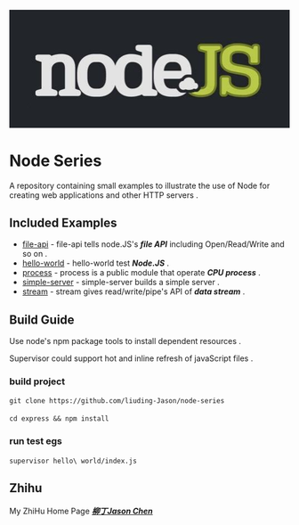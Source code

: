 
![logo](./imgs/logo.jpg)
	
# Node Series
	
A repository containing small examples to illustrate the use of Node for creating web applications and other HTTP servers .

## Included Examples

 - [file-api](file-api) - file-api tells node.JS's ***file API*** including Open/Read/Write and so on .
 - [hello-world](hello-world) - hello-world test ***Node.JS*** .
 - [process](process) - process is a public module that operate ***CPU process*** .
 - [simple-server](simple-server) - simple-server builds a simple server .
 - [stream](stream) - stream gives read/write/pipe's API of ***data stream*** .

## Build Guide 

Use node's npm package tools to install dependent resources .

Supervisor could support hot and inline refresh of javaScript files .

### build project

	git clone https://github.com/liuding-Jason/node-series

	cd express && npm install

### run test egs
	
	supervisor hello\ world/index.js 

## Zhihu

My ZhiHu Home Page ***[柳丁Jason Chen](https://www.zhihu.com/people/liu-ding-jasonchen)*** 